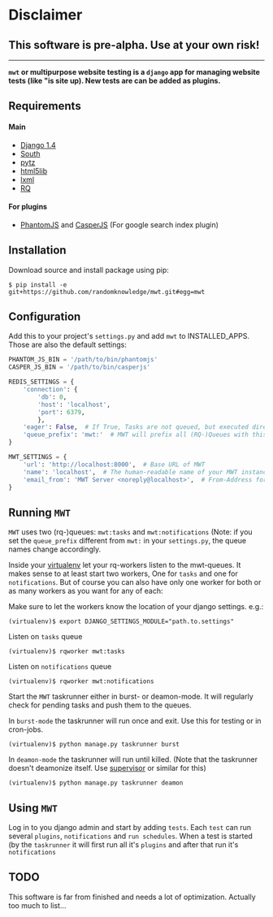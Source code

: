 # Disclaimer

## This software is pre-alpha. Use at your own risk!

____

**`mwt` or multipurpose website testing is a `django` app
for managing website tests (like "is site up).
New tests are can be added as plugins.**


## Requirements
#### Main
* [Django 1.4](https://www.djangoproject.com/)
* [South](http://south.aeracode.org/)
* [pytz](http://pypi.python.org/pypi/pytz/)
* [html5lib](http://code.google.com/p/html5lib/)
* [lxml](https://github.com/lxml/lxml)
* [RQ](https://github.com/nvie/rq/)
#### For plugins
* [PhantomJS](http://phantomjs.org/) and [CasperJS](http://casperjs.org/) (For google search index plugin)


## Installation

Download source and install package using pip:

```console
$ pip install -e git+https://github.com/randomknowledge/mwt.git#egg=mwt
```


## Configuration

Add this to your project's `settings.py` and add `mwt` to INSTALLED_APPS.
Those are also the default settings:

```python
PHANTOM_JS_BIN = '/path/to/bin/phantomjs'
CASPER_JS_BIN = '/path/to/bin/casperjs'

REDIS_SETTINGS = {
    'connection': {
        'db': 0,
        'host': 'localhost',
        'port': 6379,
        },
    'eager': False,  # If True, Tasks are not queued, but executed directly. Use for testing purposes only!
    'queue_prefix': 'mwt:'  # MWT will prefix all (RQ-)Queues with this prefix.
}

MWT_SETTINGS = {
    'url': 'http://localhost:8000',  # Base URL of MWT
    'name': 'localhost',  # The human-readable name of your MWT instance
    'email_from': 'MWT Server <noreply@localhost>',  # From-Address for all e-mails
}
```


## Running `MWT`

`MWT` uses two (rq-)queues: `mwt:tasks` and `mwt:notifications`
(Note: if you set the `queue_prefix` different from `mwt:` in
your `settings.py`, the queue names change accordingly.

Inside your [virtualenv](http://pypi.python.org/pypi/virtualenv/) let your
rq-workers listen to the mwt-queues. It makes sense to at least start two
workers, One for `tasks` and one for `notifications`. But of course you can
also have only one worker for both or as many workers as you want for any of each:

Make sure to let the workers know the location of your django settings. e.g.:

```console
(virtualenv)$ export DJANGO_SETTINGS_MODULE="path.to.settings"
```

Listen on `tasks` queue

```console
(virtualenv)$ rqworker mwt:tasks
```

Listen on `notifications` queue

```console
(virtualenv)$ rqworker mwt:notifications
```

Start the `MWT` taskrunner either in burst- or deamon-mode. It will regularly
check for pending tasks and push them to the queues.

In `burst-mode` the taskrunner will run once and exit.
Use this for testing or in cron-jobs.

```console
(virtualenv)$ python manage.py taskrunner burst
```

In `deamon-mode` the taskrunner will run until killed.
(Note that the taskrunner doesn't deamonize itself.
Use [supervisor](http://supervisord.org/) or similar for this)

```console
(virtualenv)$ python manage.py taskrunner deamon
```


## Using `MWT`

Log in to you django admin and start by adding `tests`.
Each `test` can run several `plugins`, `notifications` and `run schedules`.
When a test is started (by the `taskrunner` it will first run all it's `plugins`
and after that run it's `notifications`


## TODO

This software is far from finished and needs a lot of optimization. Actually too much to list...